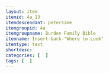 ```yaml
---
layout: item
itemid: 4a_13
itemdescendant: petersime
itemgroupid: 4a
itemgroupname: Burden Family Bible
itemname: Insert-back-"Where to Look"
itemtype: text
shortdesc: 
categories: [  ]
tags: [  ]
---
```







